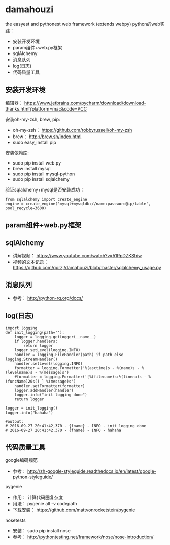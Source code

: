 # damahouzi
the easyest and pythonest web framework (extends webpy)
python的web实践：
* 安装开发环境
* param组件+web.py框架
* sqlAlchemy
* 消息队列
* log(日志)
* 代码质量工具

## 安装开发环境
编辑器：
https://www.jetbrains.com/pycharm/download/download-thanks.html?platform=mac&code=PCC

安装oh-my-zsh, brew, pip:
* oh-my-zsh： https://github.com/robbyrussell/oh-my-zsh
* brew： http://brew.sh/index.html
* sudo easy_install pip

安装依赖库:
* sudo pip install web.py
* brew install mysql
* sudo pip install mysql-python
* sudo pip install sqlalchemy

验证sqlalchemy+mysql是否安装成功：
``` 
from sqlalchemy import create_engine
engine = create_engine('mysql+mysqldb://name:password@ip/table', pool_recycle=3600) 
```

## param组件+web.py框架

## sqlAlchemy
* 讲解视频： https://www.youtube.com/watch?v=51RpDZKShiw
* 视频的文本记录： https://github.com/qorzj/damahouzi/blob/master/sqlalchemy_usage.py

## 消息队列
* 参考： http://python-rq.org/docs/

## log(日志)
```
import logging
def init_logging(path=''):
    logger = logging.getLogger(__name__)
    if logger.handlers:
        return logger
    logger.setLevel(logging.INFO)
    handler = logging.FileHandler(path) if path else logging.StreamHandler()
    handler.setLevel(logging.INFO)
    formatter = logging.Formatter('%(asctime)s - %(name)s - %(levelname)s - %(message)s')
    #formatter = logging.Formatter('[%(filename)s:%(lineno)s - %(funcName)20s() ] %(message)s')
    handler.setFormatter(formatter)
    logger.addHandler(handler)
    logger.info("init logging done")
    return logger

logger = init_logging()
logger.info("hahaha")

#output:
# 2016-09-27 20:41:42,370 - {fname} - INFO - init logging done
# 2016-09-27 20:41:42,370 - {fname} - INFO - hahaha
```

## 代码质量工具
google编码规范
* 参考： http://zh-google-styleguide.readthedocs.io/en/latest/google-python-styleguide/

pygenie
* 作用： 计算代码圈复杂度
* 用法： pygenie all -v codepath
* 下载安装： https://github.com/mattvonrocketstein/pygenie

nosetests
* 安装： sudo pip install nose
* 参考： http://pythontesting.net/framework/nose/nose-introduction/
